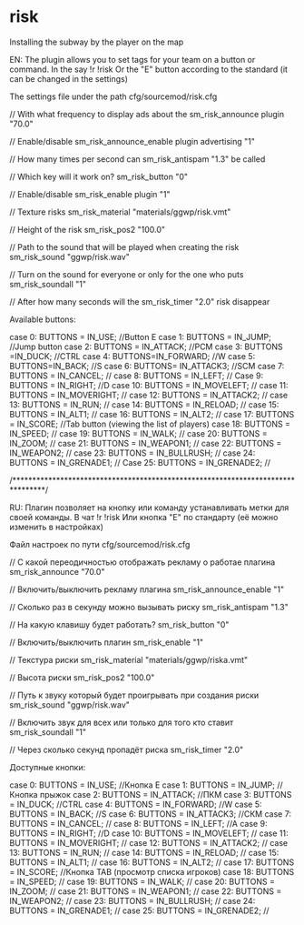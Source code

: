 # risk
Installing the subway by the player on the map


EN:
The plugin allows you to set tags for your team on a button or command.
In the say !r !risk
Or the "E" button according to the standard (it can be changed in the settings)

The settings file under the path cfg/sourcemod/risk.cfg

// With what frequency to display ads about the sm_risk_announce plugin
"70.0"

// Enable/disable
sm_risk_announce_enable plugin advertising "1"

// How many times per second can sm_risk_antispam
"1.3" be called

// Which key will it work on?
sm_risk_button "0"

// Enable/disable sm_risk_enable plugin
"1"

// Texture risks
sm_risk_material "materials/ggwp/risk.vmt"

// Height of the risk
sm_risk_pos2 "100.0"

// Path to the sound that will be played when creating the risk
sm_risk_sound "ggwp/risk.wav"

// Turn on the sound for everyone or only for the one who puts
sm_risk_soundall "1"

// After how many seconds
will the sm_risk_timer "2.0" risk disappear

Available buttons:

case 0: BUTTONS = IN_USE; //Button E
case 1: BUTTONS = IN_JUMP; //Jump button
case 2: BUTTONS = IN_ATTACK; //PCM
case 3: BUTTONS =IN_DUCK; //CTRL
case 4: BUTTONS=IN_FORWARD; //W
case 5: BUTTONS=IN_BACK; //S
case 6: BUTTONS= IN_ATTACK3; //SCM
case 7: BUTTONS = IN_CANCEL; //
case 8: BUTTONS = IN_LEFT; //
Case 9: BUTTONS = IN_RIGHT; //D
case 10: BUTTONS = IN_MOVELEFT; //
case 11: BUTTONS = IN_MOVERIGHT; //
case 12: BUTTONS = IN_ATTACK2; //
case 13: BUTTONS = IN_RUN; //
case 14: BUTTONS = IN_RELOAD; //
case 15: BUTTONS = IN_ALT1; //
case 16: BUTTONS = IN_ALT2; //
case 17: BUTTONS = IN_SCORE; //Tab button (viewing the list of players)
case 18: BUTTONS = IN_SPEED; //
case 19: BUTTONS = IN_WALK; //
case 20: BUTTONS = IN_ZOOM; //
case 21: BUTTONS = IN_WEAPON1; //
case 22: BUTTONS = IN_WEAPON2; //
case 23: BUTTONS = IN_BULLRUSH; //
case 24: BUTTONS = IN_GRENADE1; //
Case 25: BUTTONS = IN_GRENADE2; //

/********************************************************************************/

RU:
Плагин позволяет на кнопку или команду устанавливать метки для своей команды.
В чат !r !risk
Или кнопка "E" по стандарту (её можно изменить в настройках)

Файл настроек по пути cfg/sourcemod/risk.cfg

// С какой переодичностью отображать рекламу о работае плагина
sm_risk_announce "70.0"

// Включить/выключить рекламу плагина
sm_risk_announce_enable "1"

// Сколько раз в секунду можно вызывать риску
sm_risk_antispam "1.3"

// На какую клавишу будет работать?
sm_risk_button "0"

// Включить/выключить плагин
sm_risk_enable "1"

// Текстура риски
sm_risk_material "materials/ggwp/riska.vmt"

// Высота риски
sm_risk_pos2 "100.0"

// Путь к звуку который будет проигрывать при создания риски
sm_risk_sound "ggwp/risk.wav"

// Включить звук для всех или только для того кто ставит
sm_risk_soundall "1"

// Через сколько секунд пропадёт риска
sm_risk_timer "2.0"

Доступные кнопки:

case 0: BUTTONS = IN_USE;                //Кнопка E
case 1: BUTTONS = IN_JUMP;                //Кнопка прыжок
case 2: BUTTONS = IN_ATTACK;            //ПКМ
case 3: BUTTONS = IN_DUCK;                //CTRL
case 4: BUTTONS = IN_FORWARD;            //W
case 5: BUTTONS = IN_BACK;                //S
case 6: BUTTONS = IN_ATTACK3;            //СКМ
case 7: BUTTONS = IN_CANCEL;            //
case 8: BUTTONS = IN_LEFT;                //A
case 9: BUTTONS = IN_RIGHT;                //D
case 10: BUTTONS = IN_MOVELEFT;            //
case 11: BUTTONS = IN_MOVERIGHT;        //
case 12: BUTTONS = IN_ATTACK2;            //
case 13: BUTTONS = IN_RUN;                //
case 14: BUTTONS = IN_RELOAD;            //
case 15: BUTTONS = IN_ALT1;                //
case 16: BUTTONS = IN_ALT2;                //
case 17: BUTTONS = IN_SCORE;            //Кнопка TAB (просмотр списка игроков)
case 18: BUTTONS = IN_SPEED;            //
case 19: BUTTONS = IN_WALK;                //
case 20: BUTTONS = IN_ZOOM;                //
case 21: BUTTONS = IN_WEAPON1;            //
case 22: BUTTONS = IN_WEAPON2;            //
case 23: BUTTONS = IN_BULLRUSH;            //
case 24: BUTTONS = IN_GRENADE1;            //
case 25: BUTTONS = IN_GRENADE2;            //
